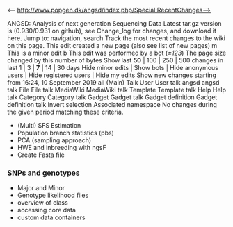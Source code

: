 <-- http://www.popgen.dk/angsd/index.php/Special:RecentChanges-->

ANGSD: Analysis of next generation Sequencing Data
Latest tar.gz version is (0.930/0.931 on github), see Change_log for changes, and download it  here.
Jump to: navigation, search
Track the most recent changes to the wiki on this page.
This edit created a new page (also see list of new pages) m
This is a minor edit b
This edit was performed by a bot (_±123_)
The page size changed by this number of bytes
Show last **50** | 100 | 250 | 500 changes in last 1 | 3 | **7** | 14 | 30 days 
Hide minor edits | Show bots | Hide anonymous users | Hide registered users | Hide my edits 
Show new changes starting from 16:24, 10 September 2019
all (Main) Talk User User talk angsd angsd talk File File talk MediaWiki MediaWiki talk Template Template talk Help Help talk Category Category talk Gadget Gadget talk Gadget definition Gadget definition talk Invert selection Associated namespace
No changes during the given period matching these criteria.
* (Multi) SFS Estimation
* Population branch statistics (pbs)
* PCA (sampling approach)
* HWE and inbreeding with ngsF
* Create Fasta file
### SNPs and genotypes
* Major and Minor
* Genotype likelihood files
* overview of class
* accessing core data
* custom data containers